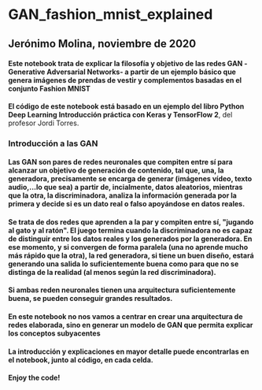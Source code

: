 # GAN_fashion_mnist_explained

## Jerónimo Molina, noviembre de 2020

#### Este notebook trata de explicar la filosofía y objetivo de las redes GAN -Generative Adversarial Networks- a partir de un ejemplo básico que genera imágenes de prendas de vestir y complementos basadas en el conjunto Fashion MNIST

**El código de este notebook está basado en un ejemplo del libro Python Deep Learning Introducción práctica con Keras y TensorFlow 2**, del profesor Jordi Torres.

### Introducción a las GAN

#### Las GAN son pares de redes neuronales que compiten entre sí para alcanzar un objetivo de generación de contenido, tal que, una, la generadora, precisamente se encarga de generar (imágenes vídeo, texto audio,...lo que sea) a partir de, incialmente, datos aleatorios, mientras que la otra, la discriminadora, analiza la información generada por la primera y decide si es un dato real o falso apoyándose en datos reales.

#### Se trata de dos redes que aprenden a la par y compiten entre sí, "jugando al gato y al ratón". El juego termina cuando la discriminadora no es capaz de distinguir entre los datos reales y los generados por la generadora. En ese momento, y si convergen de forma paralela (una no aprende mucho más rápido que la otra), la red generadora, si tiene un buen diseño, estará generando una salida lo suficientemente buena como para que no se distinga de la realidad (al menos según la red discriminadora).

#### Si ambas reden neuronales tienen una arquitectura suficientemente buena, se pueden conseguir grandes resultados.

#### En este notebook no nos vamos a centrar en crear una arquitectura de redes elaborada, sino en generar un modelo de GAN que permita explicar los conceptos subyacentes

#### La introducción y explicaciones en mayor detalle puede encontrarlas en el notebook, junto al código, en cada celda.

#### Enjoy the code!
